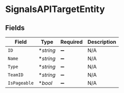 # SignalsAPITargetEntity


## Fields

| Field              | Type               | Required           | Description        |
| ------------------ | ------------------ | ------------------ | ------------------ |
| `ID`               | **string*          | :heavy_minus_sign: | N/A                |
| `Name`             | **string*          | :heavy_minus_sign: | N/A                |
| `Type`             | **string*          | :heavy_minus_sign: | N/A                |
| `TeamID`           | **string*          | :heavy_minus_sign: | N/A                |
| `IsPageable`       | **bool*            | :heavy_minus_sign: | N/A                |
